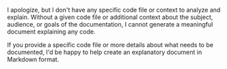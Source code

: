 

  I apologize, but I don't have any specific code file or context to analyze and explain. Without a given code file or additional context about the subject, audience, or goals of the documentation, I cannot generate a meaningful document explaining any code.

If you provide a specific code file or more details about what needs to be documented, I'd be happy to help create an explanatory document in Markdown format.

  